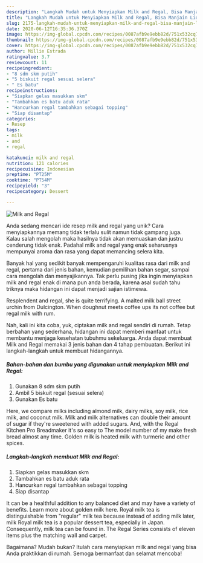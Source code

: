 ```yaml
---
description: "Langkah Mudah untuk Menyiapkan Milk and Regal, Bisa Manjain Lidah"
title: "Langkah Mudah untuk Menyiapkan Milk and Regal, Bisa Manjain Lidah"
slug: 2175-langkah-mudah-untuk-menyiapkan-milk-and-regal-bisa-manjain-lidah
date: 2020-06-12T16:35:36.370Z
image: https://img-global.cpcdn.com/recipes/0087afb9e9ebb82d/751x532cq70/milk-and-regal-foto-resep-utama.jpg
thumbnail: https://img-global.cpcdn.com/recipes/0087afb9e9ebb82d/751x532cq70/milk-and-regal-foto-resep-utama.jpg
cover: https://img-global.cpcdn.com/recipes/0087afb9e9ebb82d/751x532cq70/milk-and-regal-foto-resep-utama.jpg
author: Millie Estrada
ratingvalue: 3.7
reviewcount: 11
recipeingredient:
- "8 sdm skm putih"
- "5 biskuit regal sesuai selera"
- " Es batu"
recipeinstructions:
- "Siapkan gelas masukkan skm"
- "Tambahkan es batu aduk rata"
- "Hancurkan regal tambahkan sebagai topping"
- "Siap disantap"
categories:
- Resep
tags:
- milk
- and
- regal

katakunci: milk and regal 
nutrition: 121 calories
recipecuisine: Indonesian
preptime: "PT25M"
cooktime: "PT54M"
recipeyield: "3"
recipecategory: Dessert

---
```



![Milk and Regal](https://img-global.cpcdn.com/recipes/0087afb9e9ebb82d/751x532cq70/milk-and-regal-foto-resep-utama.jpg)

Anda sedang mencari ide resep milk and regal yang unik? Cara menyiapkannya memang tidak terlalu sulit namun tidak gampang juga. Kalau salah mengolah maka hasilnya tidak akan memuaskan dan justru cenderung tidak enak. Padahal milk and regal yang enak seharusnya mempunyai aroma dan rasa yang dapat memancing selera kita.

Banyak hal yang sedikit banyak mempengaruhi kualitas rasa dari milk and regal, pertama dari jenis bahan, kemudian pemilihan bahan segar, sampai cara mengolah dan menyajikannya. Tak perlu pusing jika ingin menyiapkan milk and regal enak di mana pun anda berada, karena asal sudah tahu triknya maka hidangan ini dapat menjadi sajian istimewa.

Resplendent and regal, she is quite terrifying. A malted milk ball street urchin from Dulcington. When doughnut meets coffee ups its not coffee but regal milk with rum.


Nah, kali ini kita coba, yuk, ciptakan milk and regal sendiri di rumah. Tetap berbahan yang sederhana, hidangan ini dapat memberi manfaat untuk membantu menjaga kesehatan tubuhmu sekeluarga. Anda dapat membuat Milk and Regal memakai 3 jenis bahan dan 4 tahap pembuatan. Berikut ini langkah-langkah untuk membuat hidangannya.

<!--inarticleads1-->

##### Bahan-bahan dan bumbu yang digunakan untuk menyiapkan Milk and Regal:

1. Gunakan 8 sdm skm putih
1. Ambil 5 biskuit regal (sesuai selera)
1. Gunakan  Es batu


Here, we compare milks including almond milk, dairy milks, soy milk, rice milk, and coconut milk. Milk and milk alternatives can double their amount of sugar if they&#39;re sweetened with added sugars. And, with the Regal Kitchen Pro Breadmaker it&#39;s so easy to The model number of my make fresh bread almost any time. Golden milk is heated milk with turmeric and other spices. 

<!--inarticleads2-->

##### Langkah-langkah membuat Milk and Regal:

1. Siapkan gelas masukkan skm
1. Tambahkan es batu aduk rata
1. Hancurkan regal tambahkan sebagai topping
1. Siap disantap


It can be a healthful addition to any balanced diet and may have a variety of benefits. Learn more about golden milk here. Royal milk tea is distinguishable from &#34;regular&#34; milk tea because instead of adding milk later, milk Royal milk tea is a popular dessert tea, especially in Japan. Consequently, milk tea can be found in. The Regal Series consists of eleven items plus the matching wall and carpet. 

Bagaimana? Mudah bukan? Itulah cara menyiapkan milk and regal yang bisa Anda praktikkan di rumah. Semoga bermanfaat dan selamat mencoba!
